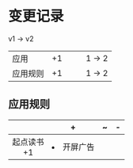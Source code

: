 # 变更记录

v1 -> v2

||||||
|-|:-:|:-:|:-:|:-:|
|应用|+1|||1 -> 2|
|应用规则|+1|||1 -> 2|

## 应用规则

||+|~|-|
|:-:|-|-|-|
|起点读书<br>+1|<li>开屏广告|||
